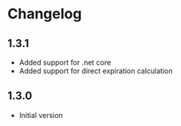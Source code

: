 # Changelog

## 1.3.1
- Added support for .net core
- Added support for direct expiration calculation

## 1.3.0
- Initial version